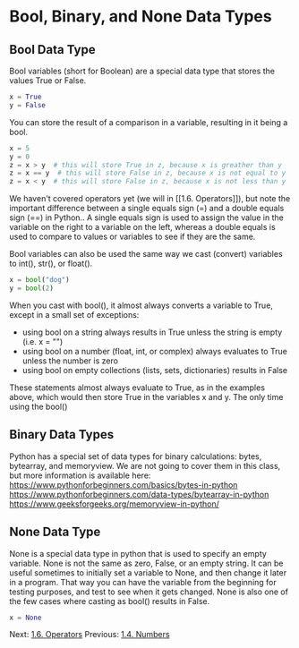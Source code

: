 # Bool, Binary, and None Data Types


## Bool Data Type

Bool variables (short for Boolean) are a special data type that stores the values True or False.
```python
x = True
y = False
```

You can store the result of a comparison in a variable, resulting in it being a bool.
```python
x = 5
y = 0
z = x > y  # this will store True in z, because x is greather than y
z = x == y  # this will store False in z, because x is not equal to y
z = x < y  # this will store False in z, because x is not less than y
```
We haven't covered operators yet (we will in [[1.6. Operators]]), but note the important difference between a single 
equals sign (\=) and a double equals sign (\=\=) in Python.. A single equals sign is used to assign the value in the 
variable on the right to a variable on the left, whereas a double equals is used to compare to values or variables to 
see if they are the same.

Bool variables can also be used the same way we cast (convert) variables to int(), str(), or float().
```python
x = bool("dog")
y = bool(2)
```

When you cast with bool(), it almost always converts a variable to True, except in a small set of exceptions:
- using bool on a string always results in True unless the string is empty (i.e. x = "")
- using bool on a number (float, int, or complex) always evaluates to True unless the number is zero
- using bool on empty collections (lists, sets, dictionaries) results in False

These statements almost always evaluate to True, as in the examples above, which would then store True in the variables 
x and y. The only time using the bool()


## Binary Data Types

Python has a special set of data types for binary calculations: bytes, bytearray, and memoryview. We are not going to 
cover them in this class, but more information is available here:
https://www.pythonforbeginners.com/basics/bytes-in-python
https://www.pythonforbeginners.com/data-types/bytearray-in-python
https://www.geeksforgeeks.org/memoryview-in-python/


## None Data Type

None is a special data type in python that is used to specify an empty variable. None is not the same as zero, False, 
or an empty string. It can be useful sometimes to initially set a variable to None, and then change it later in a 
program. That way you can have the variable from the beginning for testing purposes, and test to see when it gets 
changed. None is also one of the few cases where casting as bool() results in False.
```python
x = None
```


Next: [1.6. Operators](1.6.%20Operators.md)
Previous: [1.4. Numbers](1.4.%20Numbers.md)